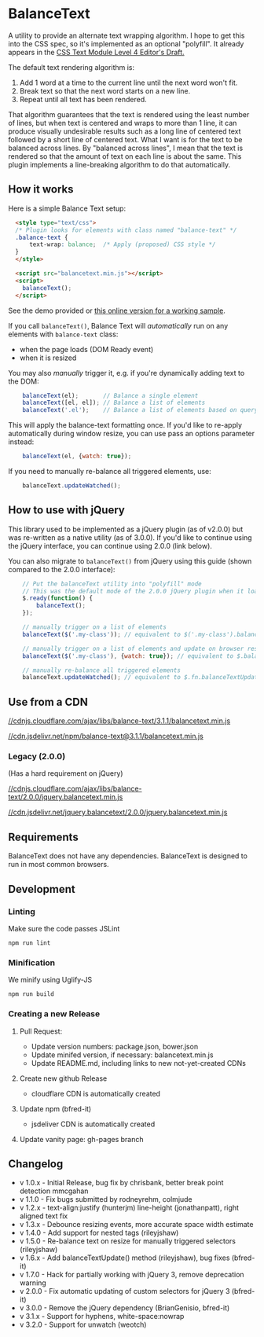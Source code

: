 # BalanceText

A utility to provide an alternate text wrapping algorithm. I hope to get this into the CSS spec, so it's implemented as an optional "polyfill". It already appears in the [CSS Text Module Level 4 Editor's Draft.](https://drafts.csswg.org/css-text-4/#text-wrap)

The default text rendering algorithm is:

1. Add 1 word at a time to the current line until the next word won't fit.
2. Break text so that the next word starts on a new line.
3. Repeat until all text has been rendered.

That algorithm guarantees that the text is rendered using the least number of lines, but when text is centered and wraps to more than 1 line, it can produce visually undesirable results such as a long line of centered text followed by a short line of centered text. What I want is for the text to be balanced across lines. By "balanced across lines", I mean that the text is rendered so that the amount of text on each line is about the same. This plugin implements a line-breaking algorithm to do that automatically.

## How it works
Here is a simple Balance Text setup:

```html
  <style type="text/css">
  /* Plugin looks for elements with class named "balance-text" */
  .balance-text {
      text-wrap: balance;  /* Apply (proposed) CSS style */
  }
  </style>

  <script src="balancetext.min.js"></script>
  <script>
    balanceText();
  </script>
```

See the demo provided or [this online version for a working sample](http://adobe-webplatform.github.io/balance-text/demo/index.html).

If you call `balanceText()`, Balance Text will *automatically* run on any elements with <code>balance-text</code> class:

- when the page loads (DOM Ready event)
- when it is resized

You may also *manually* trigger it, e.g. if you're dynamically adding text to the DOM:

```javascript
    balanceText(el);       // Balance a single element
    balanceText([el, el]); // Balance a list of elements
    balanceText('.el');    // Balance a list of elements based on query selector
```

This will apply the balance-text formatting once.  If you'd like to re-apply automatically during window resize, you can use pass an options parameter instead:

```javascript
    balanceText(el, {watch: true});
```

If you need to manually re-balance all triggered elements, use:

```javascript
    balanceText.updateWatched();
```

## How to use with jQuery
This library used to be implemented as a jQuery plugin (as of v2.0.0) but was re-written as a native utility (as of 3.0.0).  If you'd like to continue using the jQuery interface, you can continue using 2.0.0 (link below).

You can also migrate to `balanceText()` from jQuery using this guide (shown compared to the 2.0.0 interface):
```javascript
    // Put the balanceText utility into "polyfill" mode
    // This was the default mode of the 2.0.0 jQuery plugin when it loaded
    $.ready(function() {
        balanceText(); 
    });

    // manually trigger on a list of elements
    balanceText($('.my-class')); // equivalent to $('.my-class').balanceText();

    // manually trigger on a list of elements and update on browser resize
    balanceText($('.my-class'), {watch: true}); // equivalent to $.balanceText('.my-class');

    // manually re-balance all triggered elements
    balanceText.updateWatched(); // equivalent to $.fn.balanceTextUpdate();

```

## Use from a CDN
[//cdnjs.cloudflare.com/ajax/libs/balance-text/3.1.1/balancetext.min.js](//cdnjs.cloudflare.com/ajax/libs/balance-text/3.1.1/balancetext.min.js)

[//cdn.jsdelivr.net/npm/balance-text@3.1.1/balancetext.min.js](//cdn.jsdelivr.net/npm/balance-text@3.1.1/balancetext.min.js)


### Legacy (2.0.0)
(Has a hard requirement on jQuery)

[//cdnjs.cloudflare.com/ajax/libs/balance-text/2.0.0/jquery.balancetext.min.js](//cdnjs.cloudflare.com/ajax/libs/balance-text/2.0.0/jquery.balancetext.min.js)

[//cdn.jsdelivr.net/jquery.balancetext/2.0.0/jquery.balancetext.min.js](//cdn.jsdelivr.net/jquery.balancetext/2.0.0/jquery.balancetext.min.js)

## Requirements
BalanceText does not have any dependencies.
BalanceText is designed to run in most common browsers.

## Development
### Linting
Make sure the code passes JSLint

```
npm run lint
```

### Minification
We minify using Uglify-JS

```
npm run build
```

### Creating a new Release

1. Pull Request:

    * Update version numbers: package.json, bower.json
    * Update minifed version, if necessary: balancetext.min.js
    * Update README.md, including links to new not-yet-created CDNs

1. Create new github Release

    * cloudflare CDN is automatically created

1. Update npm (bfred-it)

    * jsdeliver CDN is automatically created

1. Update vanity page: gh-pages branch


## Changelog
* v 1.0.x - Initial Release, bug fix by chrisbank, better break point detection mmcgahan
* v 1.1.0 - Fix bugs submitted by rodneyrehm, colmjude
* v 1.2.x - text-align:justify (hunterjm) line-height (jonathanpatt), right aligned text fix
* v 1.3.x - Debounce resizing events, more accurate space width estimate
* v 1.4.0 - Add support for nested tags (rileyjshaw)
* v 1.5.0 - Re-balance text on resize for manually triggered selectors (rileyjshaw)
* v 1.6.x - Add balanceTextUpdate() method (rileyjshaw), bug fixes (bfred-it)
* v 1.7.0 - Hack for partially working with jQuery 3, remove deprecation warning
* v 2.0.0 - Fix automatic updating of custom selectors for jQuery 3 (bfred-it)
* v 3.0.0 - Remove the jQuery dependency (BrianGenisio, bfred-it)
* v 3.1.x - Support for hyphens, white-space:nowrap
* v 3.2.0 - Support for unwatch (weotch)
